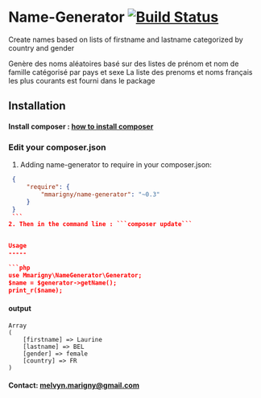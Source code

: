 # Name-Generator [![Build Status](https://travis-ci.org/mmarigny/name-generator.svg?branch=master)](https://travis-ci.org/mmarigny/name-generator)

Create names based on lists of firstname and lastname categorized by country and gender

Genère des noms aléatoires basé sur des listes de prénom et nom de famille catégorisé par pays et sexe
La liste des prenoms et noms français les plus courants est fourni dans le package


Installation
------------

#### Install composer : [how to install composer](https://getcomposer.org/download/)

### Edit your composer.json
  1. Adding name-generator to require in your composer.json:
  
   ``` json
    {
        "require": {
            "mmarigny/name-generator": "~0.3"
        }
    }
    ```
  2. Then in the command line : ```composer update```


Usage 
-----

```php
use Mmarigny\NameGenerator\Generator;
$name = $generator->getName();
print_r($name);
```

#### output
    Array
    (
        [firstname] => Laurine
        [lastname] => BEL
        [gender] => female
        [country] => FR
    )
    
#### Contact: melvyn.marigny@gmail.com

